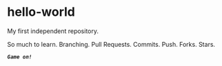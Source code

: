 # hello-world
My first independent repository. 

So much to learn. Branching. Pull Requests. Commits. Push. Forks. Stars. 



<em><strong><code>Game on!</code></strong></em>
